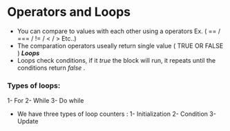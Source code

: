 # Operators and Loops
- You can compare to values with each other using a operators 
Ex. ( == / === / != / < / > Etc..)
- The comparation operators useally return single value ( TRUE OR FALSE )
***Loops*** 
- Loops check conditions, if it *true* the block will run, it repeats until the conditions return *false* .
### Types of loops: 
1- For 
2- While 
3- Do while
- We have three types of loop counters :
1- Initialization
2- Condition
3- Update
